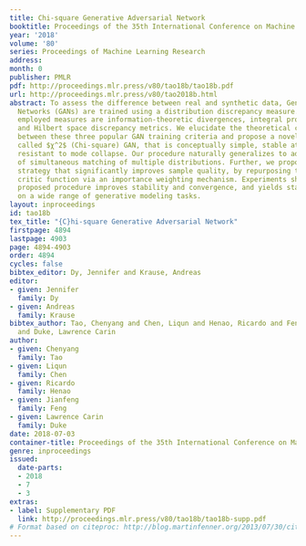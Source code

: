 ```yaml
---
title: Chi-square Generative Adversarial Network
booktitle: Proceedings of the 35th International Conference on Machine Learning
year: '2018'
volume: '80'
series: Proceedings of Machine Learning Research
address: 
month: 0
publisher: PMLR
pdf: http://proceedings.mlr.press/v80/tao18b/tao18b.pdf
url: http://proceedings.mlr.press/v80/tao2018b.html
abstract: To assess the difference between real and synthetic data, Generative Adversarial
  Networks (GANs) are trained using a distribution discrepancy measure. Three widely
  employed measures are information-theoretic divergences, integral probability metrics,
  and Hilbert space discrepancy metrics. We elucidate the theoretical connections
  between these three popular GAN training criteria and propose a novel procedure,
  called $χ^2$ (Chi-square) GAN, that is conceptually simple, stable at training and
  resistant to mode collapse. Our procedure naturally generalizes to address the problem
  of simultaneous matching of multiple distributions. Further, we propose a resampling
  strategy that significantly improves sample quality, by repurposing the trained
  critic function via an importance weighting mechanism. Experiments show that the
  proposed procedure improves stability and convergence, and yields state-of-art results
  on a wide range of generative modeling tasks.
layout: inproceedings
id: tao18b
tex_title: "{C}hi-square Generative Adversarial Network"
firstpage: 4894
lastpage: 4903
page: 4894-4903
order: 4894
cycles: false
bibtex_editor: Dy, Jennifer and Krause, Andreas
editor:
- given: Jennifer
  family: Dy
- given: Andreas
  family: Krause
bibtex_author: Tao, Chenyang and Chen, Liqun and Henao, Ricardo and Feng, Jianfeng
  and Duke, Lawrence Carin
author:
- given: Chenyang
  family: Tao
- given: Liqun
  family: Chen
- given: Ricardo
  family: Henao
- given: Jianfeng
  family: Feng
- given: Lawrence Carin
  family: Duke
date: 2018-07-03
container-title: Proceedings of the 35th International Conference on Machine Learning
genre: inproceedings
issued:
  date-parts:
  - 2018
  - 7
  - 3
extras:
- label: Supplementary PDF
  link: http://proceedings.mlr.press/v80/tao18b/tao18b-supp.pdf
# Format based on citeproc: http://blog.martinfenner.org/2013/07/30/citeproc-yaml-for-bibliographies/
---
```

